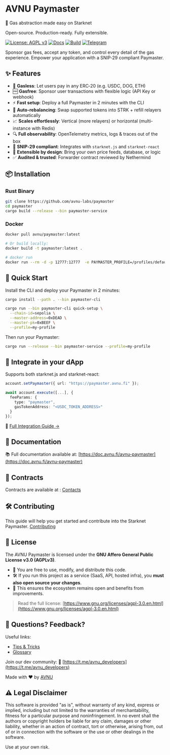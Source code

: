 # AVNU Paymaster

💸  Gas abstraction made easy on Starknet  

Open-source. Production-ready. Fully extensible.

[![License: AGPL v3](https://img.shields.io/badge/license-AGPLv3-blue.svg)](https://www.gnu.org/licenses/agpl-3.0)
[![Docs](https://img.shields.io/badge/docs-available-green)](https://doc.avnu.fi/avnu-paymaster/)
[![Build](https://img.shields.io/github/actions/workflow/status/avnu-labs/paymaster/main.yml)](https://github.com/avnu-labs/paymaster/actions)
[![Telegram](https://img.shields.io/badge/Telegram-Join%20Chat-blue?logo=telegram)](https://t.me/avnu_developers)

Sponsor gas fees, accept any token, and control every detail of the gas experience.
Empower your application with a SNIP‑29 compliant Paymaster.

## ✨ Features

- 💸 **Gasless**: Let users pay in any ERC‑20 (e.g. USDC, DOG, ETH)
- 🆓 **Gasfree**: Sponsor user transactions with flexible logic (API Key or webhook)
- ⚡ **Fast setup**: Deploy a full Paymaster in 2 minutes with the CLI
- 🔁 **Auto-rebalancing**: Swap supported tokens into STRK + refill relayers automatically
- 📈 **Scales effortlessly**: Vertical (more relayers) or horizontal (multi-instance with Redis)
- 🔍 **Full observability**: OpenTelemetry metrics, logs & traces out of the box
- 🔐 **SNIP‑29 compliant**: Integrates with `starknet.js` and `starknet-react`
- 🧩 **Extensible by design**: Bring your own price feeds, database, or logic
- ✅ **Audited & trusted**: Forwarder contract reviewed by Nethermind

## 📦 Installation

### Rust Binary

```bash
git clone https://github.com/avnu-labs/paymaster
cd paymaster
cargo build --release --bin paymaster-service
```

### Docker

```bash
docker pull avnu/paymaster:latest

# Or build locally:
docker build -t paymaster:latest .

# docker run
docker run --rm -d -p 12777:12777  -e PAYMASTER_PROFILE=/profiles/default.json -v <PROJECT_DIR>/paymaster/profiles/main.json:/profiles/default.json --name paymaster paymaster
```

## 🚀 Quick Start

Install the CLI and deploy your Paymaster in 2 minutes:

```bash
cargo install --path . --bin paymaster-cli

cargo run --bin paymaster-cli quick-setup \
  --chain-id=sepolia \
  --master-address=0xDEAD \
  --master-pk=0xBEEF \
  --profile=my-profile
```

Then run your Paymaster:

```bash
cargo run --release --bin paymaster-service --profile=my-profile
```


## 🧩 Integrate in your dApp

Supports both starknet.js and starknet-react:

```ts
account.setPaymaster({ url: "https://paymaster.avnu.fi" });

await account.execute([...], {
  feeParams: {
    type: "paymaster",
    gasTokenAddress: "<USDC_TOKEN_ADDRESS>"
  }
});
```
🔗 [Full Integration Guide →]()

## 📖 Documentation

📚 Full documentation available at: [https://doc.avnu.fi/avnu-paymaster](https://doc.avnu.fi/avnu-paymaster)

## 🧩 Contracts

 Contracts are available at : [Contacts](https://github.com/avnu-labs/avnu-paymaster/blob/contracts)

## 🛠 Contributing

This guide will help you get started and contribute into the Starknet Paymaster. [Contributing](https://github.com/avnu-labs/avnu-paymaster/blob/main/CONTRIBUTING.md)

## 📄 License

The AVNU Paymaster is licensed under the **GNU Affero General Public License v3.0 (AGPLv3)**.

- 🧠 You are free to use, modify, and distribute this code.
- 🛠️ If you run this project as a service (SaaS, API, hosted infra), you **must also open source your changes**.
- 🤝 This ensures the ecosystem remains open and benefits from improvements.

> Read the full license: [https://www.gnu.org/licenses/agpl-3.0.en.html](https://www.gnu.org/licenses/agpl-3.0.en.html)



## 💬 Questions? Feedback?

Useful links:

- [Tips & Tricks](https://avnu-uand.readme.io/docs/good-to-kow#/)
- [Glossary](https://avnu-uand.readme.io/docs/glossary#/)

Join our dev community: 📲 [https://t.me/avnu_developers](https://t.me/avnu_developers)

Made with ❤️ by [AVNU](https://x.com/avnu_fi)

## ⚠️ Legal Disclaimer

This software is provided "as is", without warranty of any kind, express or implied, including but not limited to the warranties of merchantability, fitness for a particular purpose and noninfringement. In no event shall the authors or copyright holders be liable for any claim, damages or other liability, whether in an action of contract, tort or otherwise, arising from, out of or in connection with the software or the use or other dealings in the software.

Use at your own risk.